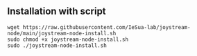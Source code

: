 ## Installation with script
```
wget https://raw.githubusercontent.com/IeSua-lab/joystream-node/main/joystream-node-install.sh
sudo chmod +x joystream-node-install.sh
sudo ./joystream-node-install.sh
```
